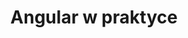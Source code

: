 ---
key: angularwpraktyce
title: Angular w praktyce
category: communities
logo: /images/partners/communities/angularwpraktyce.png
website: 'https://angularwpraktyce.pl/'
socials: []
---